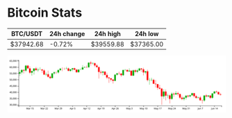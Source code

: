 # Bitcoin Stats

BTC/USDT|24h change|24h high|24h low|
|---|---|---|---|
|$37942.68|-0.72%|$39559.88|$37365.00|

<img src="./chart.svg">
